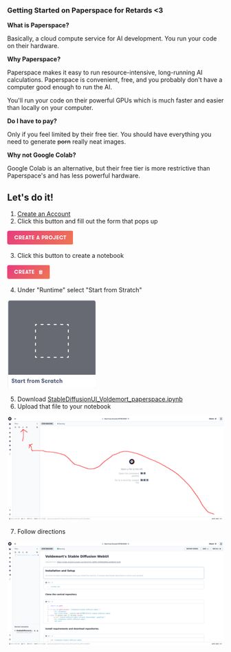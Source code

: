 

### Getting Started on Paperspace for Retards <3

**What is Paperspace?**

Basically, a cloud compute service for AI development. You run your code on their hardware.




**Why Paperspace?**

Paperspace makes it easy to run resource-intensive, long-running AI calculations. Paperspace is convenient, free, and you probably don't have a computer good enough to run the AI. 

You'll run your code on their powerful GPUs which is much faster and easier than locally on your computer.



**Do I have to pay?**

Only if you feel limited by their free tier. You should have everything you need to generate ~~porn~~ really neat images.



**Why not Google Colab?**

Google Colab is an alternative, but their free tier is more restrictive than Paperspace's and has less powerful hardware.



## Let's do it!



1. [Create an Account](https://console.paperspace.com/signup)
2. Click this button and fill out the form that pops up

![create_project](Assets/create_project.png)

3. Click this button to create a notebook

![create_notebook](Assets/create_notebook.png)

4. Under "Runtime" select "Start from Stratch"

![start_scratch.png](Assets/start_scratch.png)

5. Download [StableDiffusionUI_Voldemort_paperspace.ipynb](https://github.com/Engineer-of-Stuff/stable-diffusion-paperspace/blob/main/StableDiffusionUI_Voldemort_paperspace.ipynb)
6. Upload that file to your notebook

![upload](Assets/upload.png)

7. Follow directions

![final](Assets/final.png)
